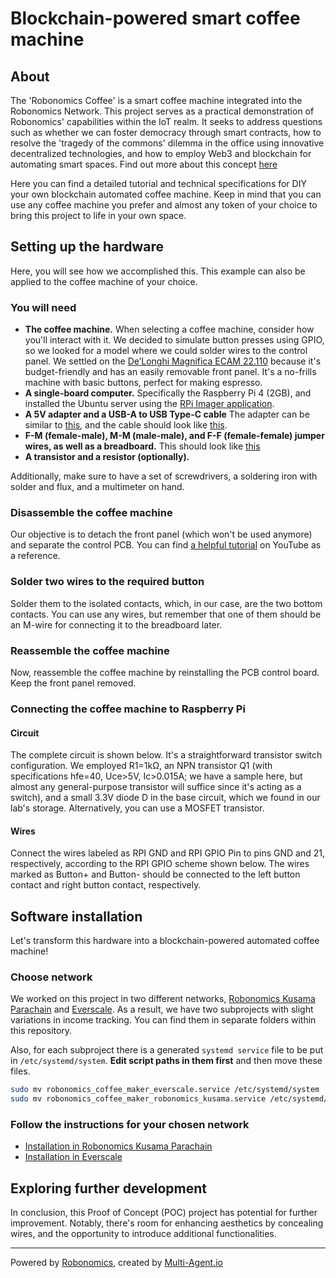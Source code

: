 # Blockchain-powered smart coffee machine

## About
The 'Robonomics Coffee' is a smart coffee machine integrated into the Robonomics Network. This project serves as a practical demonstration of Robonomics' capabilities within the IoT realm. It seeks to address questions such as whether we can foster democracy through smart contracts, how to resolve the 'tragedy of the commons' dilemma in the office using innovative decentralized technologies, and how to employ Web3 and blockchain for automating smart spaces. Find out more about this concept [here](https://robonomics.network/cases/blockchain-coffee-machine/)

Here you can find a detailed tutorial and technical specifications for DIY your own blockchain automated coffee machine. Keep in mind that you can use any coffee machine you prefer and almost any token of your choice to bring this project to life in your own space.

## Setting up the hardware

Here, you will see how we accomplished this. This example can also be applied to the coffee machine of your choice.

### You will need
- **The coffee machine.** When selecting a coffee machine, consider how you'll interact with it.  We decided to simulate button presses using GPIO, so we looked for a model where we could solder wires to the control panel. We settled on the [De’Longhi Magnifica ECAM 22.110](https://www.delonghi.com/en/ecam22-110-sb-magnifica-s-automatic-coffee-maker/p/ECAM22.110.SB) because it's budget-friendly and has an easily removable front panel. It's a no-frills machine with basic buttons, perfect for making espresso.
- **A single-board computer.** Specifically the Raspberry Pi 4 (2GB), and installed the Ubuntu server using the [RPi Imager application](https://www.raspberrypi.com/software/).
- **A 5V adapter and a USB-A to USB Type-C cable** The adapter can be similar to [this](https://www.amazon.com/Charger-FOBSUNLAND-Universal-Adapter-S6-Note/dp/B073Q1N8FL), and the cable should look like [this](https://www.amazon.com/Charger-Braided-Charging-Compatible-Samsung/dp/B0794M53HQ).
- **F-M (female-male), M-M (male-male), and F-F (female-female) jumper wires, as well as a breadboard.** This should look like [this](https://www.amazon.com/Standard-Jumper-Solderless-Prototype-Breadboard/dp/B07H7V1X7Y)
- **A transistor and a resistor (optionally).**

Additionally, make sure to have a set of screwdrivers, a soldering iron with solder and flux, and a multimeter on hand.

### Disassemble the coffee machine

Our objective is to detach the front panel (which won't be used anymore) and separate the control PCB. You can find [a helpful tutorial](https://youtu.be/7Y5NCePD0PM?feature=shared) on YouTube as a reference.

### Solder two wires to the required button

Solder them to the isolated contacts, which, in our case, are the two bottom contacts. You can use any wires, but remember that one of them should be an M-wire for connecting it to the breadboard later.

### Reassemble the coffee machine
Now, reassemble the coffee machine by reinstalling the PCB control board. Keep the front panel removed.

### Connecting the coffee machine to Raspberry Pi

#### Circuit

The complete circuit is shown below. It's a straightforward transistor switch configuration. We employed R1=1kΩ, an NPN transistor Q1 (with specifications hfe=40, Uce>5V, Ic>0.015A; we have a sample here, but almost any general-purpose transistor will suffice since it's acting as a switch), and a small 3.3V diode D in the base circuit, which we found in our lab's storage. Alternatively, you can use a MOSFET transistor.

#### Wires

Connect the wires labeled as RPI GND and RPI GPIO Pin to pins GND and 21, respectively, according to the RPI GPIO scheme shown below. The wires marked as Button+ and Button- should be connected to the left button contact and right button contact, respectively.

## Software installation

Let's transform this hardware into a blockchain-powered automated coffee machine!

### Choose network

We worked on this project in two different networks, [Robonomics Kusama Parachain](https://polkadot.js.org/apps/?rpc=wss%3A%2F%2Fkusama.rpc.robonomics.network%2F#/explorer)  and [Everscale](https://net.ever.live/). As a result, we have two subprojects with slight variations in income tracking. You can find them in separate folders within this repository.

Also, for each subproject there is a generated `systemd service` file to be put in `/etc/systemd/system`.
**Edit script paths in them first** and then move these files.

```bash
sudo mv robonomics_coffee_maker_everscale.service /etc/systemd/system
sudo mv robonomics_coffee_maker_robonomics_kusama.service /etc/systemd/system
```

### Follow the instructions for your chosen network

- [Installation in Robonomics Kusama Parachain](https://github.com/Multi-Agent-io/robonomics-coffee-maker/tree/master/robonomics-kusama)
- [Installation in Everscale](https://github.com/Multi-Agent-io/robonomics-coffee-maker/tree/master/everscale)

## Exploring further development

In conclusion, this Proof of Concept (POC) project has potential for further improvement. Notably, there's room for enhancing aesthetics by concealing wires, and the opportunity to introduce additional functionalities.

---
Powered by [Robonomics](https://robonomics.network), created by [Multi-Agent.io](https://multi-agent.io)
